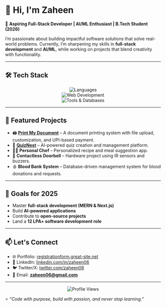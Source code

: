 # 👋 Hi, I'm Zaheen  

🚀 **Aspiring Full-Stack Developer | AI/ML Enthusiast | B.Tech Student (2026)**  

I’m passionate about building impactful software solutions that solve real-world problems. Currently, I’m sharpening my skills in **full-stack development** and **AI/ML**, while working on projects that blend creativity with functionality.  

---

## 🛠️ Tech Stack  

<p align="center">
  <!-- Languages -->
  <img src="https://skillicons.dev/icons?i=c,cpp,java,python,javascript,sql" alt="Languages" />
  <br/>
  <!-- Web -->
  <img src="https://skillicons.dev/icons?i=html,css,tailwind,nextjs,php" alt="Web Development" />
  <br/>
  <!-- Tools & DB -->
  <img src="https://skillicons.dev/icons?i=mysql,prisma,git,github,postman" alt="Tools & Databases" />
</p>

---

## 📌 Featured Projects  

- 🖨️ **[Print My Document](https://github.com/zaheen06/print-my-document)** – A document printing system with file upload, customization, and UPI-based payment.  
- 📝 **[QuizNest](https://github.com/zaheen06/quiznest)** – AI-powered quiz creation and management platform.  
- 🧑‍🍳 **Personal Chef** – Personalized recipe and meal suggestion app.  
- 🔔 **Contactless Doorbell** – Hardware project using IR sensors and buzzers.  
- 🩸 **Blood Bank System** – Database-driven management system for blood donations and requests.  

---

## 🎯 Goals for 2025  
- Master **full-stack development (MERN & Next.js)**  
- Build **AI-powered applications**  
- Contribute to **open-source projects**  
- Land a **12 LPA+ software development role**  

---

## 📫 Let's Connect  
- 🌐 Portfolio: [registrationform.great-site.net](http://registrationform.great-site.net)  
- 💼 LinkedIn: [linkedin.com/in/zaheen06](https://linkedin.com/in/zaheen06)  
- 🐦 Twitter/X: [twitter.com/zaheen06](https://twitter.com/zaheen06)  
- 📧 Email: **zaheen06@gmail.com**  

---

<p align="center">
  <img src="https://komarev.com/ghpvc/?username=zaheen06&label=Profile%20Views&color=0e75b6&style=flat" alt="Profile Views" />
</p>

⭐️ _“Code with purpose, build with passion, and never stop learning.”_
